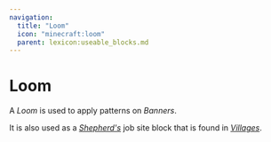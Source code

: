 ```yaml
---
navigation:
  title: "Loom"
  icon: "minecraft:loom"
  parent: lexicon:useable_blocks.md
---
```


# Loom

<ItemImage id="minecraft:loom" />

A *Loom* is used to apply patterns on *Banners*. 

It is also used as a [*Shepherd's*](../creatures/human-villager.md#shepherd) job site block that is found in [*Villages*](../world/structures.md#village).

##  



<Recipe id="minecraft:loom" />

